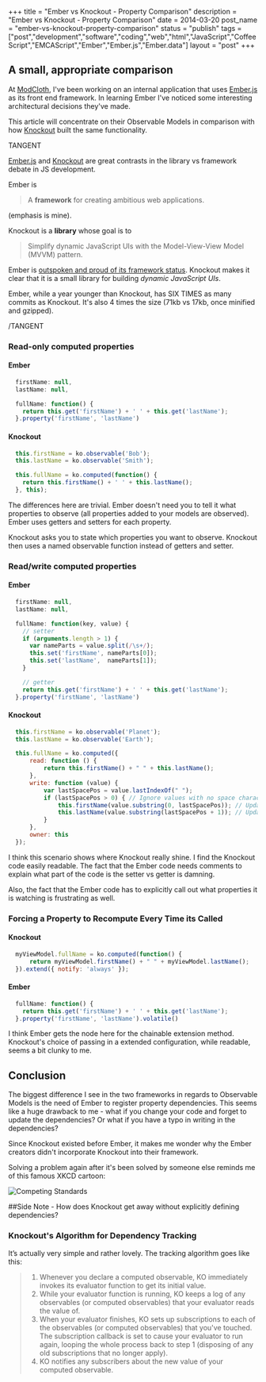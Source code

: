 +++
title = "Ember vs Knockout - Property Comparison"
description = "Ember vs Knockout - Property Comparison"
date = 2014-03-20
post_name = "ember-vs-knockout-property-comparison"
status = "publish"
tags = ["post","development","software","coding","web","html","JavaScript","CoffeeScript","EMCAScript","Ember","Ember.js","Ember.data"]
layout = "post"
+++

## A small, appropriate comparison

At [ModCloth](http://modcloth.com), I've been working on an internal application that uses [Ember.js](http://emberjs.com/) as its front end framework. In learning Ember I've noticed some interesting architectural decisions they've made.

This article will concentrate on their Observable Models in comparison with how [Knockout](http://knockoutjs.com/) built the same functionality.

TANGENT

[Ember.js](http://emberjs.com/) and [Knockout](http://knockoutjs.com/) are great contrasts in the library vs framework debate in JS development.

Ember is
> A __framework__ for creating ambitious web applications.

(emphasis is mine).

Knockout is a __library__ whose goal is to
> Simplify dynamic JavaScript UIs with the Model-View-View Model (MVVM) pattern.

Ember is [outspoken and proud of its framework status](https://www.youtube.com/watch?v=jScLjUlLTLI). Knockout makes it clear that it is a small library for building _dynamic JavaScript UIs_.

Ember, while a year younger than Knockout, has SIX TIMES as many commits as Knockout. It's also 4 times the size (71kb vs 17kb, once minified and gzipped).

/TANGENT

### Read-only computed properties

#### Ember

```javascript
  firstName: null,
  lastName: null,

  fullName: function() {
    return this.get('firstName') + ' ' + this.get('lastName');
  }.property('firstName', 'lastName')
```

#### Knockout

```javascript
  this.firstName = ko.observable('Bob');
  this.lastName = ko.observable('Smith');

  this.fullName = ko.computed(function() {
    return this.firstName() + ' ' + this.lastName();
  }, this);
```

The differences here are trivial. Ember doesn't need you to tell it what properties to observe (all properties added to your models are observed). Ember uses getters and setters for each property.

Knockout asks you to state which properties you want to observe. Knockout then uses a named observable function instead of getters and setter.

### Read/write computed properties

#### Ember

```javascript
  firstName: null,
  lastName: null,

  fullName: function(key, value) {
    // setter
    if (arguments.length > 1) {
      var nameParts = value.split(/\s+/);
      this.set('firstName', nameParts[0]);
      this.set('lastName',  nameParts[1]);
    }

    // getter
    return this.get('firstName') + ' ' + this.get('lastName');
  }.property('firstName', 'lastName')
```

#### Knockout

```javascript
  this.firstName = ko.observable('Planet');
  this.lastName = ko.observable('Earth');

  this.fullName = ko.computed({
      read: function () {
          return this.firstName() + " " + this.lastName();
      },
      write: function (value) {
          var lastSpacePos = value.lastIndexOf(" ");
          if (lastSpacePos > 0) { // Ignore values with no space character
              this.firstName(value.substring(0, lastSpacePos)); // Update "firstName"
              this.lastName(value.substring(lastSpacePos + 1)); // Update "lastName"
          }
      },
      owner: this
  });
```

I think this scenario shows where Knockout really shine. I find the Knockout code easily readable. The fact that the Ember code needs comments to explain what part of the code is the setter vs getter is damning.

Also, the fact that the Ember code has to explicitly call out what properties it is watching is frustrating as well.

### Forcing a Property to Recompute Every Time its Called

#### Knockout

```javascript
  myViewModel.fullName = ko.computed(function() {
      return myViewModel.firstName() + " " + myViewModel.lastName();
  }).extend({ notify: 'always' });
```

#### Ember

```javascript
  fullName: function() {
    return this.get('firstName') + ' ' + this.get('lastName');
  }.property('firstName', 'lastName').volatile()
```

I think Ember gets the node here for the chainable extension method. Knockout's choice of passing in a extended configuration, while readable, seems a bit clunky to me.

## Conclusion

The biggest difference I see in the two frameworks in regards to Observable Models is the need of Ember to register property dependencies. This seems like a huge drawback to me - what if you change your code and forget to update the dependencies? Or what if you have a typo in writing in the dependencies?

Since Knockout existed before Ember, it makes me wonder why the Ember creators didn't incorporate Knockout into their framework.

Solving a problem again after it's been solved by someone else reminds me of this famous XKCD cartoon:

![Competing Standards](http://imgs.xkcd.com/comics/standards.png)

##Side Note - How does Knockout get away without explicitly defining dependencies?

### Knockout's Algorithm for Dependency Tracking

It’s actually very simple and rather lovely. The tracking algorithm goes like this:

>  1. Whenever you declare a computed observable, KO immediately invokes its evaluator function to get its initial value.
>  2. While your evaluator function is running, KO keeps a log of any observables (or computed observables) that your  evaluator reads the value of.
>  3. When your evaluator finishes, KO sets up subscriptions to each of the observables (or computed observables) that you've touched. The subscription callback is set to cause your evaluator to run again, looping the whole process back to step 1 (disposing of any old subscriptions that no longer apply).
>  4. KO notifies any subscribers about the new value of your computed observable.
